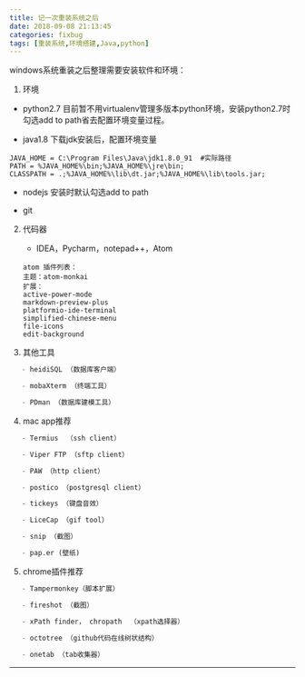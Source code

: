 ```yaml
---
title: 记一次重装系统之后
date: 2018-09-08 21:13:45
categories: fixbug
tags: [重装系统,环境搭建,Java,python]
---
```

windows系统重装之后整理需要安装软件和环境：

1. 环境
  - python2.7  目前暂不用virtualenv管理多版本python环境，安装python2.7时勾选add to path省去配置环境变量过程。

  - java1.8    下载jdk安装后，配置环境变量
  ```
  JAVA_HOME = C:\Program Files\Java\jdk1.8.0_91  #实际路径
  PATH = %JAVA_HOME%\bin;%JAVA_HOME%\jre\bin;
  CLASSPATH = .;%JAVA_HOME%\lib\dt.jar;%JAVA_HOME%\lib\tools.jar;
  ```
 - nodejs 安装时默认勾选add to path

 - git


2. 代码器
   - IDEA，Pycharm，notepad++，Atom
   ```
   atom 插件列表：
   主题：atom-monkai
   扩展：
   active-power-mode
   markdown-preview-plus
   platformio-ide-terminal
   simplified-chinese-menu
   file-icons
   edit-background
   ```


3. 其他工具
``` python
   - heidiSQL （数据库客户端）

   - mobaXterm （终端工具）

   - PDman （数据库建模工具）
```


4. mac app推荐
``` python
   - Termius  （ssh client）

   - Viper FTP （sftp client）

   - PAW （http client）

   - postico （postgresql client）

   - tickeys （键盘音效）

   - LiceCap （gif tool）

   - snip （截图）

   - pap.er (壁纸)
```

5. chrome插件推荐
``` python
   - Tampermonkey（脚本扩展）

   - fireshot （截图）

   - xPath finder， chropath  （xpath选择器）

   - octotree （github代码在线树状结构）
   
   - onetab （tab收集器）
```

----
